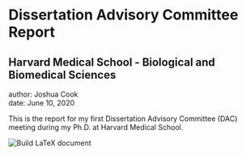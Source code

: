 # Dissertation Advisory Committee Report

## Harvard Medical School - Biological and Biomedical Sciences

author: Joshua Cook  
date: June 10, 2020

This is the report for my first Dissertation Advisory Committee (DAC) meeting during my Ph.D. at Harvard Medical School.

![Build LaTeX document](https://github.com/jhrcook/hms-dac-report-1/workflows/Build%20LaTeX%20document/badge.svg)
